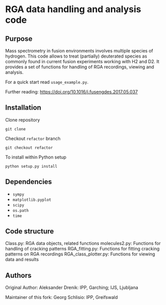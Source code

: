 # RGA data handling and analysis code

## Purpose
Mass spectrometry in fusion environments involves multiple species of hydrogen.
This code allows to treat (partially) deuterated species as commonly found in current fusion experiments working with H2 and D2.
It provides a set of functions for handling of RGA recordings, viewing and analysis.

For a quick start read `usage_example.py`.

Further reading: https://doi.org/10.1016/j.fusengdes.2017.05.037

## Installation
Clone repository

`git clone `

Checkout `refactor` branch

`git checkout refactor`

To install within Python setup

`python setup.py install`

## Dependencies
* `sympy`
* `matplotlib.pyplot`
* `scipy`
* `os.path`
* `time`

## Code structure
Class.py: RGA data objects, related functions
molecules2.py: Functions for handling of cracking patterns
RGA_fitting.py: Functions for fitting cracking patterns on RGA recordings
RGA_class_plotter.py: Functions for viewing data and results

## Authors
Original Author:
Aleksander Drenik:
IPP, Garching;
IJS, Ljubljana

Maintainer of this fork:
Georg Schlisio:
IPP, Greifswald


